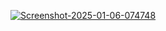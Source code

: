 <a href="https://ibb.co/vkqp60k"><img src="https://i.ibb.co/9Wg6kQW/Screenshot-2025-01-06-074748.png" alt="Screenshot-2025-01-06-074748" border="0"></a>
